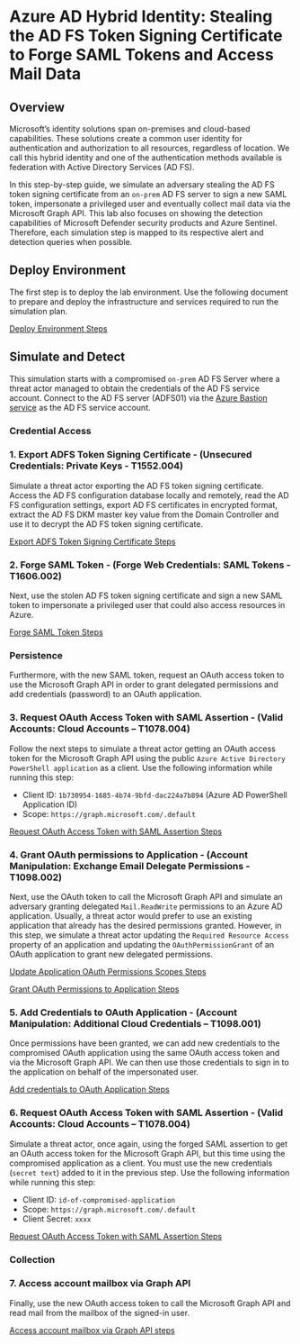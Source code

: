 # Azure AD Hybrid Identity: Stealing the AD FS Token Signing Certificate to Forge SAML Tokens and Access Mail Data

## Overview

Microsoft’s identity solutions span on-premises and cloud-based capabilities. These solutions create a common user identity for authentication and authorization to all resources, regardless of location. We call this hybrid identity and one of the authentication methods available is federation with Active Directory Services (AD FS).

In this step-by-step guide, we simulate an adversary stealing the AD FS token signing certificate from an `on-prem` AD FS server to sign a new SAML token, impersonate a privileged user and eventually collect mail data via the Microsoft Graph API. This lab also focuses on showing the detection capabilities of Microsoft Defender security products and Azure Sentinel. Therefore, each simulation step is mapped to its respective alert and detection queries when possible.

## Deploy Environment

The first step is to deploy the lab environment. Use the following document to prepare and deploy the infrastructure and services required to run the simulation plan. 

[Deploy Environment Steps](../../2_deploy/aadHybridIdentityADFS/README.md)

## Simulate and Detect

This simulation starts with a compromised `on-prem` AD FS Server where a threat actor managed to obtain the credentials of the AD FS service account. Connect to the AD FS server (ADFS01) via the [Azure Bastion service](../../2_deploy/_helper_docs/connectAzVmAzBastion.md) as the AD FS service account.

### Credential Access

### 1. Export ADFS Token Signing Certificate - (Unsecured Credentials: Private Keys - T1552.004)

Simulate a threat actor exporting the AD FS token signing certificate. Access the AD FS configuration database locally and remotely, read the AD FS configuration settings, export AD FS certificates in encrypted format, extract the AD FS DKM master key value from the Domain Controller and use it to decrypt the AD FS token signing certificate.

[Export ADFS Token Signing Certificate Steps](../../3_simulate_detect/credential-access/exportADFSTokenSigningCertificate.md)

### 2. Forge SAML Token - (Forge Web Credentials: SAML Tokens - T1606.002)

Next, use the stolen AD FS token signing certificate and sign a new SAML token to impersonate a privileged user that could also access resources in Azure.

[Forge SAML Token Steps](../../3_simulate_detect/credential-access/signSAMLToken.md)

### Persistence

Furthermore, with the new SAML token, request an OAuth access token to use the Microsoft Graph API in order to grant delegated permissions and add credentials (password) to an OAuth application.

### 3. Request OAuth Access Token with SAML Assertion - (Valid Accounts: Cloud Accounts – T1078.004)

Follow the next steps to simulate a threat actor getting an OAuth access token for the Microsoft Graph API using the public `Azure Active Directory PowerShell application` as a client. Use the following information while running this step:

* Client ID: `1b730954-1685-4b74-9bfd-dac224a7b894` (Azure AD PowerShell Application ID)
* Scope: `https://graph.microsoft.com/.default`

[Request OAuth Access Token with SAML Assertion Steps](../../3_simulate_detect/credential-access/getOAuthTokenWithSAMLAssertion.md)

### 4. Grant OAuth permissions to Application - (Account Manipulation: Exchange Email Delegate Permissions - T1098.002)

Next, use the OAuth token to call the Microsoft Graph API and simulate an adversary granting delegated `Mail.ReadWrite` permissions to an Azure AD application. Usually, a threat actor would prefer to use an existing application that already has the desired permissions granted. However, in this step, we simulate a threat actor updating the `Required Resource Access` property of an application and updating the `OAuthPermissionGrant` of an OAuth application to grant new delegated permissions.

[Update Application OAuth Permissions Scopes Steps](../../3_simulate_detect/persistence/updateAppOAuthPermissionScopes.md)

[Grant OAuth Permissions to Application Steps](../../3_simulate_detect/persistence/updateAppDelegatedPermissionGrant.md)

### 5. Add Credentials to OAuth Application - (Account Manipulation: Additional Cloud Credentials – T1098.001)

Once permissions have been granted, we can add new credentials to the compromised OAuth application using the same OAuth access token and via the Microsoft Graph API. We can then use those credentials to sign in to the application on behalf of the impersonated user.

[Add credentials to OAuth Application Steps](../../3_simulate_detect/persistence/addCredentialsToApplication.md)

### 6. Request OAuth Access Token with SAML Assertion - (Valid Accounts: Cloud Accounts – T1078.004)

Simulate a threat actor, once again, using the forged SAML assertion to get an OAuth access token for the Microsoft Graph API, but this time using the compromised application as a client. You must use the new credentials (`secret text`) added to it in the previous step. Use the following information while running this step:

* Client ID: `id-of-compromised-application`
* Scope: `https://graph.microsoft.com/.default`
* Client Secret: `xxxx`

[Request OAuth Access Token with SAML Assertion Steps](../../3_simulate_detect/credential-access/getOAuthTokenWithSAMLAssertion.md)

### Collection

### 7. Access account mailbox via Graph API

Finally, use the new OAuth access token to call the Microsoft Graph API and read mail from the mailbox of the signed-in user.

[Access account mailbox via Graph API steps](../../3_simulate_detect/collection/mailAccessDelegatedPermissions.md)

